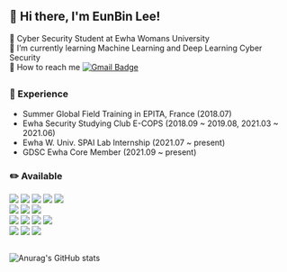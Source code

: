 ## 👋 Hi there, I'm EunBin Lee! 

🏫 Cyber Security Student at Ewha Womans University  
🌱 I’m currently learning Machine Learning and Deep Learning
Cyber Security  
📩 How to reach me [![Gmail Badge](https://img.shields.io/badge/Gmail-d14836?style=flat-square&logo=Gmail&logoColor=white&link=mailto:puella208@gmail.com)](mailto:puella208@gmail.com)

## 

### 🔭 Experience
- Summer Global Field Training in EPITA, France (2018.07)
- Ewha Security Studying Club E-COPS (2018.09 ~ 2019.08, 2021.03 ~ 2021.06)
- Ewha W. Univ. SPAI Lab Internship (2021.07 ~ present)
- GDSC Ewha Core Member (2021.09 ~ present)

### ✏️ Available
<img src="https://img.shields.io/badge/Python-3776AB.svg?&style=flat-square&logo=Python&logoColor=white"/></a>
<img src="https://img.shields.io/badge/C-A8B9CC?style=flat-square&logo=C&logoColor=white"/></a>
<img src="https://img.shields.io/badge/Java-007396?style=flat-square&logo=java&logoColor=white"/></a>
<img src="https://img.shields.io/badge/Kotlin-0095D5?style=flat-square&logo=kotlin&logoColor=white"/></a>
<img src="https://img.shields.io/badge/Firebase-FFCA28?style=flat-square&logo=firebase&logoColor=white"/></a>
<br>
<img src="https://img.shields.io/badge/Pytorch-EE4C2C.svg?&style=flat-square&logo=Pytorch&logoColor=white"/></a>
<img src="https://img.shields.io/badge/Tensorflow-FF6F00.svg?&style=flat-square&logo=Tensorflow&logoColor=white"/></a>
<img src="https://img.shields.io/badge/Keras-D00000.svg?&style=flat-square&logo=Keras&logoColor=white"/></a>
<br>
<img src="https://img.shields.io/badge/Jupyter-F37626.svg?&style=flat-square&logo=Jupyter&logoColor=white"/></a>
<img src="https://img.shields.io/badge/Eclipse-2C2255?style=flat-square&logo=eclipse&logoColor=white"/></a>
<img src="https://img.shields.io/badge/AndroidStudio-3DDC84?style=flat-square&logo=androidstudio&logoColor=white"/></a>
<img src="https://img.shields.io/badge/Ubuntu-E95420?style=flat-square&logo=Ubuntu&logoColor=white"/></a>
<br>
<img src="https://img.shields.io/badge/GitHub-181717?style=flat-square&logo=github&logoColor=white"/>
<img src="https://img.shields.io/badge/Figma-F24E1E?style=flat-square&logo=figma&logoColor=white"/>
<img src="https://img.shields.io/badge/Notion-000000?style=flat-square&logo=notion&logoColor=white"/>


## 



![Anurag's GitHub stats](https://github-readme-stats.vercel.app/api?username=binable43&show_icons=true&theme=vue)


<!--
**binable43/binable43** is a ✨ _special_ ✨ repository because its `README.md` (this file) appears on your GitHub profile.

Here are some ideas to get you started:

- 🔭 I’m currently working on ...
- 🌱 I’m currently learning ...
- 👯 I’m looking to collaborate on ...
- 🤔 I’m looking for help with ...
- 💬 Ask me about ...
- 📫 How to reach me: ...
- 😄 Pronouns: ...
- ⚡ Fun fact: ...
-->
